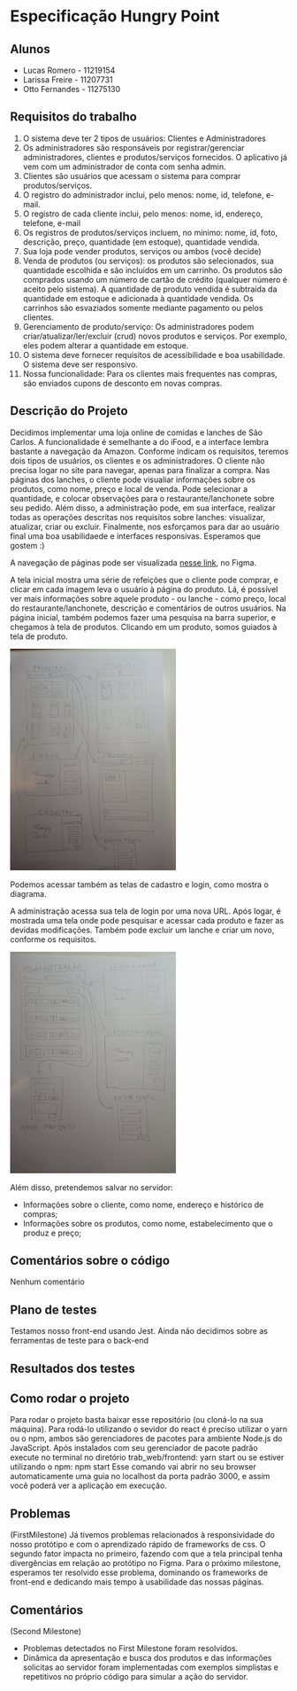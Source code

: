 # Especificação Hungry Point

## Alunos
- Lucas Romero - 11219154
- Larissa Freire - 11207731
- Otto Fernandes - 11275130

## Requisitos do trabalho
1. O sistema deve ter 2 tipos de usuários: Clientes e Administradores
2. Os administradores são responsáveis por registrar/gerenciar administradores, clientes e produtos/serviços fornecidos. O aplicativo já vem com um administrador de conta com senha admin.
3. Clientes são usuários que acessam o sistema para comprar produtos/serviços.
4. O registro do administrador inclui, pelo menos: nome, id, telefone, e-mail.
5. O registro de cada cliente inclui, pelo menos: nome, id, endereço, telefone, e-mail
6. Os registros de produtos/serviços incluem, no mínimo: nome, id, foto, descrição, preço, quantidade (em estoque), quantidade vendida.
7. Sua loja pode vender produtos, serviços ou ambos (você decide)
8. Venda de produtos (ou serviços): os produtos são selecionados, sua quantidade escolhida e são incluídos em um carrinho. Os produtos são comprados usando um número de cartão de crédito (qualquer número é aceito pelo sistema). A quantidade de produto vendida é subtraída da quantidade em estoque e adicionada à quantidade vendida. Os carrinhos são esvaziados somente mediante pagamento ou pelos clientes.
9. Gerenciamento de produto/serviço: Os administradores podem criar/atualizar/ler/excluir (crud) novos produtos e serviços. Por exemplo, eles podem alterar a quantidade em estoque.
10. O sistema deve fornecer requisitos de acessibilidade e boa usabilidade. O sistema deve ser responsivo.
11. Nossa funcionalidade: Para os clientes mais frequentes nas compras, são enviados cupons de desconto em novas compras.

## Descrição do Projeto
Decidimos implementar uma loja online de comidas e lanches de São Carlos. A funcionalidade é semelhante a do iFood, e a interface lembra bastante a navegação da Amazon. Conforme indicam os requisitos, teremos dois tipos de usuários, os clientes e os administradores. O cliente não precisa logar no site para navegar, apenas para finalizar a compra. Nas páginas dos lanches, o cliente pode visualiar informações sobre os produtos, como nome, preço e local de venda. Pode selecionar a quantidade, e colocar observações para o restaurante/lanchonete sobre seu pedido. Além disso, a administração pode, em sua interface, realizar todas as operações descritas nos requisitos sobre lanches: visualizar, atualizar, criar ou excluir. Finalmente, nos esforçamos para dar ao usuário final uma boa usabilidaede  e interfaces responsivas. Esperamos que gostem :)

A navegação de páginas pode ser visualizada [nesse link](https://www.figma.com/file/BJsdGaZ6d1yaWfED4s2ZAM/Trabalho-de-Web?node-id=75%3A201), no Figma.

A tela inicial mostra uma série de refeições que o cliente pode comprar, e clicar em cada imagem leva o usuário à página do produto. Lá, é possível ver mais informações sobre aquele produto - ou lanche - como preço, local do restaurante/lanchonete, descrição e comentários de outros usuários. Na página inicial, também podemos fazer uma pesquisa na barra superior, e chegamos à tela de produtos. Clicando em um produto, somos guiados à tela de produto. 

<img src="img/prototype/user-screens.jpg" width="300px">

Podemos acessar também as telas de cadastro e login, como mostra o diagrama.

A administração acessa sua tela de login por uma nova URL. Após logar, é mostrada uma tela onde pode pesquisar e acessar cada produto e fazer as devidas modificações. Também pode excluir um lanche e criar um novo, conforme os requisitos. 

<img src="img/prototype/adm-screens.jpg" width="300px">

Além disso, pretendemos salvar no servidor:
- Informações sobre o cliente, como nome, endereço e histórico de compras;
- Informações sobre os produtos, como nome, estabelecimento que o produz e preço;

## Comentários sobre o código
Nenhum comentário

## Plano de testes
Testamos nosso front-end usando Jest. Ainda não decidimos sobre as ferramentas de teste para o back-end

## Resultados dos testes

## Como rodar o projeto
Para rodar o projeto basta baixar esse repositório (ou cloná-lo na sua máquina).
Para rodá-lo utilizando o sevidor do react é preciso utilizar o yarn ou o npm, ambos são gerenciadores de pacotes para ambiente Node.js do JavaScript.
Após instalados com seu gerenciador de pacote padrão execute no terminal no diretório trab_web/frontend:
yarn start 
ou se estiver utilizando o npm:
npm start
Esse comando vai abrir no seu browser automaticamente uma guia no localhost da porta padrão 3000, e assim você poderá ver a aplicação em execução.

## Problemas
(FirstMilestone) Já tivemos problemas relacionados à responsividade do nosso protótipo e com o aprendizado rápido de frameworks de css. O segundo fator impacta no primeiro, fazendo com que a tela principal tenha divergências em relação ao protótipo no Figma. Para o próximo milestone, esperamos ter resolvido esse problema, dominando os frameworks de front-end e dedicando mais tempo à usabilidade das nossas páginas.

## Comentários
(Second Milestone)
- Problemas detectados no First Milestone foram resolvidos.
- Dinâmica da apresentação e busca dos produtos e das informações solicitas ao servidor foram implementadas com exemplos simplistas e repetitivos no próprio código para simular a ação do servidor.
